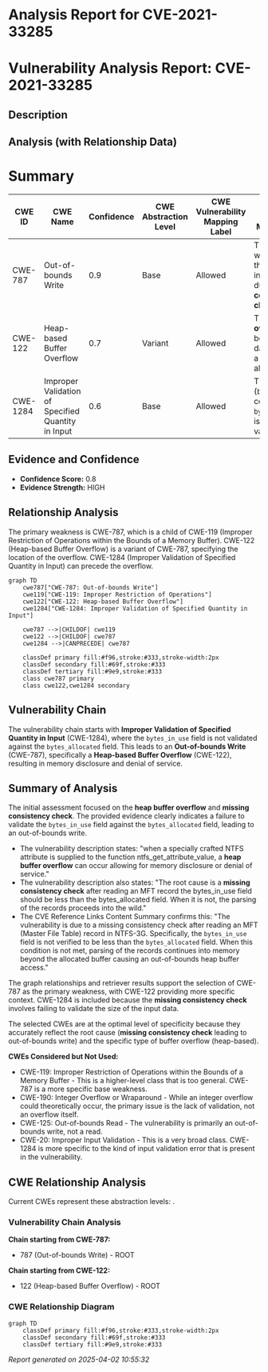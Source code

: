 # Analysis Report for CVE-2021-33285

# Vulnerability Analysis Report: CVE-2021-33285

## Description



## Analysis (with Relationship Data)

# Summary
| CWE ID  | CWE Name | Confidence | CWE Abstraction Level | CWE Vulnerability Mapping Label | CWE-Vulnerability Mapping Notes |
|----------------|----------------------------------------------------------------------------------------------------------------------|--------------------|---------------------------|------------------------------------|------------------------------------------------------------------------------------------------------------------------------------------------------|
| CWE-787 | Out-of-bounds Write | 0.9 | Base | Allowed | The product writes data past the end of the intended buffer due to **missing consistency check**. |
| CWE-122 | Heap-based Buffer Overflow | 0.7 | Variant | Allowed | The **heap buffer overflow** occurs because the data is written to a heap-allocated buffer.|
| CWE-1284 | Improper Validation of Specified Quantity in Input | 0.6 | Base | Allowed | The quantity (`bytes_in_use` compared to `bytes_allocated`) is not properly validated. |

## Evidence and Confidence

*   **Confidence Score:** 0.8
*   **Evidence Strength:** HIGH

## Relationship Analysis
The primary weakness is CWE-787, which is a child of CWE-119 (Improper Restriction of Operations within the Bounds of a Memory Buffer). CWE-122 (Heap-based Buffer Overflow) is a variant of CWE-787, specifying the location of the overflow. CWE-1284 (Improper Validation of Specified Quantity in Input) can precede the overflow.

```mermaid
graph TD
    cwe787["CWE-787: Out-of-bounds Write"]
    cwe119["CWE-119: Improper Restriction of Operations"]
    cwe122["CWE-122: Heap-based Buffer Overflow"]
    cwe1284["CWE-1284: Improper Validation of Specified Quantity in Input"]

    cwe787 -->|CHILDOF| cwe119
    cwe122 -->|CHILDOF| cwe787
    cwe1284 -->|CANPRECEDE| cwe787

    classDef primary fill:#f96,stroke:#333,stroke-width:2px
    classDef secondary fill:#69f,stroke:#333
    classDef tertiary fill:#9e9,stroke:#333
    class cwe787 primary
    class cwe122,cwe1284 secondary
```

## Vulnerability Chain
The vulnerability chain starts with **Improper Validation of Specified Quantity in Input** (CWE-1284), where the `bytes_in_use` field is not validated against the `bytes_allocated` field. This leads to an **Out-of-bounds Write** (CWE-787), specifically a **Heap-based Buffer Overflow** (CWE-122), resulting in memory disclosure and denial of service.

## Summary of Analysis
The initial assessment focused on the **heap buffer overflow** and **missing consistency check**. The provided evidence clearly indicates a failure to validate the `bytes_in_use` field against the `bytes_allocated` field, leading to an out-of-bounds write.

*   The vulnerability description states: "when a specially crafted NTFS attribute is supplied to the function ntfs_get_attribute_value, a **heap buffer overflow** can occur allowing for memory disclosure or denial of service."
*   The vulnerability description also states: "The root cause is a **missing consistency check** after reading an MFT record the bytes_in_use field should be less than the bytes_allocated field. When it is not, the parsing of the records proceeds into the wild."
*   The CVE Reference Links Content Summary confirms this: "The vulnerability is due to a missing consistency check after reading an MFT (Master File Table) record in NTFS-3G. Specifically, the `bytes_in_use` field is not verified to be less than the `bytes_allocated` field. When this condition is not met, parsing of the records continues into memory beyond the allocated buffer causing an out-of-bounds heap buffer access."

The graph relationships and retriever results support the selection of CWE-787 as the primary weakness, with CWE-122 providing more specific context. CWE-1284 is included because the **missing consistency check** involves failing to validate the size of the input data.

The selected CWEs are at the optimal level of specificity because they accurately reflect the root cause (**missing consistency check** leading to out-of-bounds write) and the specific type of buffer overflow (heap-based).

**CWEs Considered but Not Used:**

*   CWE-119: Improper Restriction of Operations within the Bounds of a Memory Buffer - This is a higher-level class that is too general. CWE-787 is a more specific base weakness.
*   CWE-190: Integer Overflow or Wraparound - While an integer overflow could theoretically occur, the primary issue is the lack of validation, not an overflow itself.
*   CWE-125: Out-of-bounds Read - The vulnerability is primarily an out-of-bounds write, not a read.
*   CWE-20: Improper Input Validation - This is a very broad class. CWE-1284 is more specific to the kind of input validation error that is present in the vulnerability.


## CWE Relationship Analysis

Current CWEs represent these abstraction levels: .


### Vulnerability Chain Analysis

**Chain starting from CWE-787:**
- 787 (Out-of-bounds Write) - ROOT


**Chain starting from CWE-122:**
- 122 (Heap-based Buffer Overflow) - ROOT



### CWE Relationship Diagram

```mermaid
graph TD
    classDef primary fill:#f96,stroke:#333,stroke-width:2px
    classDef secondary fill:#69f,stroke:#333
    classDef tertiary fill:#9e9,stroke:#333
```



*Report generated on 2025-04-02 10:55:32*
